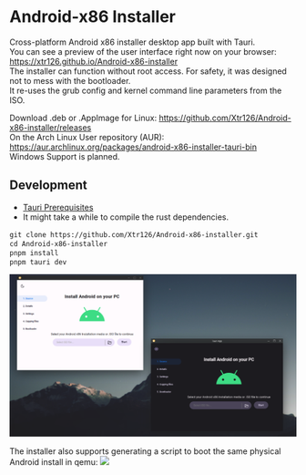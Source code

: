 # Android-x86 Installer
Cross-platform Android x86 installer desktop app built with Tauri.  
You can see a preview of the user interface right now on your browser: https://xtr126.github.io/Android-x86-installer   
The installer can function without root access. For safety, it was designed not to mess with the bootloader.  
It re-uses the grub config and kernel command line parameters from the ISO.  

Download .deb or .AppImage for Linux: https://github.com/Xtr126/Android-x86-installer/releases  
On the Arch Linux User repository (AUR): https://aur.archlinux.org/packages/android-x86-installer-tauri-bin   
Windows Support is planned.

## Development
- [Tauri Prerequisites](https://tauri.app/v1/guides/getting-started/prerequisites/)
- It might take a while to compile the rust dependencies.
```
git clone https://github.com/Xtr126/Android-x86-installer.git 
cd Android-x86-installer
pnpm install 
pnpm tauri dev
```
![](Screenshot.png)  

The installer also supports generating a script to boot the same physical Android install in qemu: ![](https://cdn.discordapp.com/attachments/642035838305435698/1139920587792322630/image.png)
